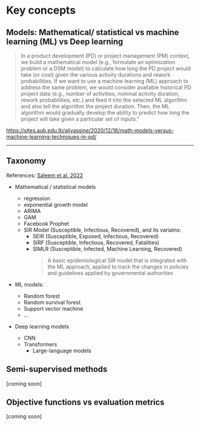 # Key concepts

## Models: Mathematical/ statistical vs machine learning (ML) vs Deep learning

> In a product development (PD) or project management (PM) context, we build a mathematical model (e.g., formulate an optimization problem or a DSM model) to calculate how long the PD project would take (or cost) given the various activity durations and rework probabilities. If we want to use a machine learning (ML) approach to address the same problem, we would consider available historical PD project data (e.g., number of activities, nominal activity duration, rework probabilities, etc.) and feed it into the selected ML algorithm and also tell the algorithm the project duration. Then, the ML algorithm would gradually develop the ability to predict how long the project will take given a particular set of inputs."

https://sites.aub.edu.lb/aliyassine/2020/12/16/math-models-versus-machine-learning-techniques-in-pd/

<hr>

## Taxonomy

References:
[Saleem et al. 2022](https://www.mdpi.com/1660-4601/19/9/5099#B35-ijerph-19-05099)

- Mathematical / statistical models
  - regression
  - exponential growth model 
  - ARIMA
  - GAM
  - Facebook Prophet
  - SIR Model (Susceptible, Infectious, Recovered), and its variatns:
    - SEIR (Susceptible, Exposed, Infectious, Recovered)
    - SIRF (Susceptible, Infectious, Recovered, Fatalities)
    - SIMLR (Susceptible, Infected, Machine Learning, Recovered)  
        > A basic epidemiological SIR model that is integrated with the ML approach, applied to track the changes in policies and guidelines applied by governmental authorities   

- ML models:
  - Random forest
  - Random survival forest
  - Support vector machine
  - ...
    
- Deep learning models
  - CNN
  - Transformers
    - Large-language models

## Semi-supervised methods

[coming soon]

## Objective functions vs evaluation metrics 

[coming soon]

